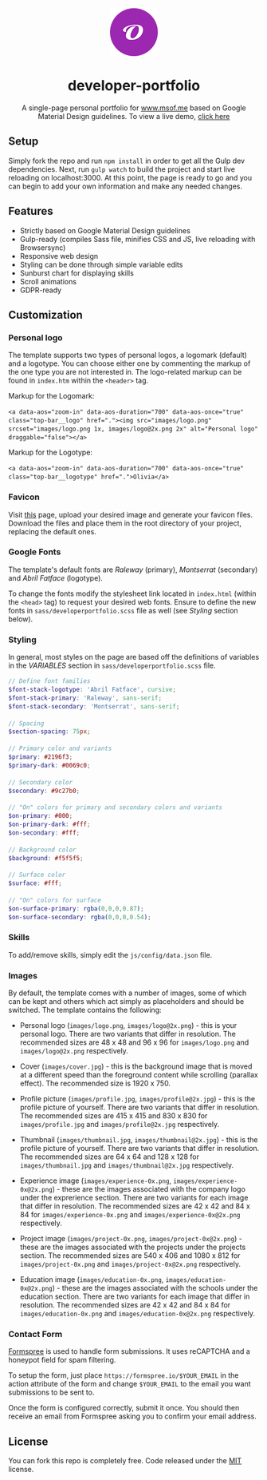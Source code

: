 <div align="center">
  <img alt="Logo" src="https://raw.githubusercontent.com/PictureElement/developer-portfolio/master/images/logo@2x.png">
</div>
<h1 align="center">
  developer-portfolio
</h1>
<p align="center">
  A single-page personal portfolio for <a href="https://www.msof.me/" target="_blank">www.msof.me</a> based on Google Material Design guidelines. To view a live demo, <a href="https://pictureelement.github.io/developer-portfolio/" target="_blank">click here</a>
</p>

## Setup

Simply fork the repo and run `npm install` in order to get all the Gulp dev dependencies. Next, run `gulp watch` to build the project and start live reloading on localhost:3000. At this point, the page is ready to go and you can begin to add your own information and make any needed changes.

## Features

* Strictly based on Google Material Design guidelines
* Gulp-ready (compiles Sass file, minifies CSS and JS, live reloading with Browsersync)
* Responsive web design
* Styling can be done through simple variable edits
* Sunburst chart for displaying skills
* Scroll animations
* GDPR-ready

## Customization

### Personal logo

The template supports two types of personal logos, a logomark (default) and a logotype.
You can choose either one by commenting the markup of the one type you are not interested in.
The logo-related markup can be found in `index.htm` within the `<header>` tag.

Markup for the Logomark:

`<a data-aos="zoom-in" data-aos-duration="700" data-aos-once="true" class="top-bar__logo" href="."><img src="images/logo.png" srcset="images/logo.png 1x, images/logo@2x.png 2x" alt="Personal logo" draggable="false"></a>`

Markup for the Logotype:

`<a data-aos="zoom-in" data-aos-duration="700" data-aos-once="true" class="top-bar__logotype" href=".">Olivia</a>`

### Favicon

Visit [this](https://favicon.io/favicon-converter/) page, upload your desired image and generate your favicon files. Download the files and place them in the root directory of your project, replacing the default ones.

### Google Fonts

The template's default fonts are _Raleway_ (primary), _Montserrat_ (secondary) and _Abril Fatface_ (logotype).

To change the fonts modify the stylesheet link located in `index.html` (within the `<head>` tag) to request your desired web fonts. Ensure to define the new fonts in `sass/developerportfolio.scss` file as well (see _Styling_ section below).

### Styling

In general, most styles on the page are based off the definitions of variables in the _VARIABLES_ section in `sass/developerportfolio.scss` file.

```SCSS
// Define font families
$font-stack-logotype: 'Abril Fatface', cursive;
$font-stack-primary: 'Raleway', sans-serif;
$font-stack-secondary: 'Montserrat', sans-serif;

// Spacing
$section-spacing: 75px;

// Primary color and variants
$primary: #2196f3;
$primary-dark: #0069c0;

// Secondary color
$secondary: #9c27b0;

// "On" colors for primary and secondary colors and variants
$on-primary: #000;
$on-primary-dark: #fff;
$on-secondary: #fff;

// Background color
$background: #f5f5f5;

// Surface color
$surface: #fff;

// "On" colors for surface 
$on-surface-primary: rgba(0,0,0,0.87);
$on-surface-secondary: rgba(0,0,0,0.54);
```

### Skills 

To add/remove skills, simply edit the `js/config/data.json` file.

### Images

By default, the template comes with a number of images, some of which can be kept and others which act simply as placeholders and should be switched. The template contains the following:

* Personal logo (`images/logo.png`, `images/logo@2x.png`) - this is your personal logo. There are two variants that differ in resolution. The recommended sizes are 48 x 48 and 96 x 96 for `images/logo.png` and `images/logo@2x.png` respectively.

* Cover (`images/cover.jpg`) - this is the background image that is moved at a different speed than the foreground content while scrolling (parallax effect). The recommended size is 1920 x 750.

* Profile picture (`images/profile.jpg`, `images/profile@2x.jpg`) - this is the profile picture of yourself. There are two variants that differ in resolution. The recommended sizes are 415 x 415 and 830 x 830 for `images/profile.jpg` and `images/profile@2x.jpg` respectively.

* Thumbnail (`images/thumbnail.jpg`, `images/thumbnail@2x.jpg`) - this is the profile picture of yourself. There are two variants that differ in resolution. The recommended sizes are 64 x 64 and 128 x 128 for `images/thumbnail.jpg` and `images/thumbnail@2x.jpg` respectively.

* Experience image (`images/experience-0x.png`, `images/experience-0x@2x.png`) - these are the images associated with the company logo under the exprerience section. There are two variants for each image that differ in resolution. The recommended sizes are 42 x 42 and 84 x 84 for `images/experience-0x.png` and `images/experience-0x@2x.png` respectively.

* Project image (`images/project-0x.png`, `images/project-0x@2x.png`) - these are the images associated with the projects under the projects section. The recommended sizes are 540 x 406 and 1080 x 812 for `images/project-0x.png` and `images/project-0x@2x.png` respectively.

* Education image (`images/education-0x.png`, `images/education-0x@2x.png`) - these are the images associated with the schools under the education section. There are two variants for each image that differ in resolution. The recommended sizes are 42 x 42 and 84 x 84 for `images/education-0x.png` and `images/education-0x@2x.png` respectively.

### Contact Form

[Formspree](https://formspree.io/) is used to handle form submissions. It uses reCAPTCHA and a honeypot field for spam filtering.

To setup the form, just place `https://formspree.io/$YOUR_EMAIL` in the action attribute of the form and change `$YOUR_EMAIL` to the email you want submissions to be sent to. 

Once the form is configured correctly, submit it once. You should then receive an email from Formspree asking you to confirm your email address.

## License

You can fork this repo is completely free. Code released under the [MIT](LICENSE) license.
